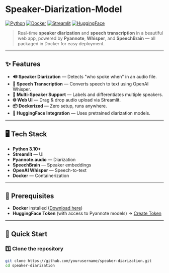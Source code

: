 # Speaker-Diarization-Model

[![Python](https://img.shields.io/badge/Python-3.10%2B-blue.svg)](https://www.python.org/)
[![Docker](https://img.shields.io/badge/Docker-Ready-2496ED.svg?logo=docker)](https://www.docker.com/)
[![Streamlit](https://img.shields.io/badge/Streamlit-App-FF4B4B.svg?logo=streamlit)](https://streamlit.io/)
[![HuggingFace](https://img.shields.io/badge/Models-HuggingFace-yellow.svg?logo=huggingface)](https://huggingface.co/)

> Real-time **speaker diarization** and **speech transcription** in a beautiful web app, powered by **Pyannote**, **Whisper**, and **SpeechBrain** — all packaged in Docker for easy deployment.

---

## ✨ Features
- **🔊 Speaker Diarization** — Detects "who spoke when" in an audio file.
- **📝 Speech Transcription** — Converts speech to text using OpenAI Whisper.
- **👥 Multi-Speaker Support** — Labels and differentiates multiple speakers.
- **🌐 Web UI** — Drag & drop audio upload via Streamlit.
- **📦 Dockerized** — Zero setup, runs anywhere.
- **🤗 HuggingFace Integration** — Uses pretrained diarization models.

---

## 🖥️ Tech Stack
- **Python 3.10+**
- **Streamlit** — UI
- **Pyannote.audio** — Diarization
- **SpeechBrain** — Speaker embeddings
- **OpenAI Whisper** — Speech-to-text
- **Docker** — Containerization

---

## 🔑 Prerequisites
- **Docker** installed ([Download here](https://www.docker.com/))
- **HuggingFace Token** (with access to Pyannote models) → [Create Token](https://huggingface.co/settings/tokens)

---

## 🚀 Quick Start

### 1️⃣ Clone the repository
```bash
git clone https://github.com/yourusername/speaker-diarization.git
cd speaker-diarization
